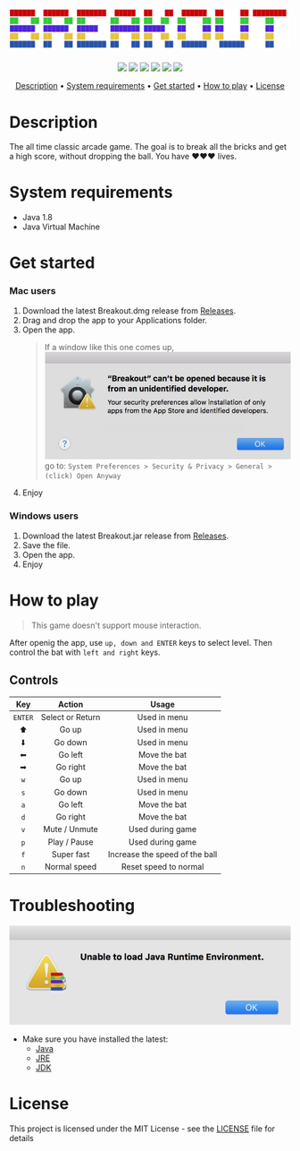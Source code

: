 # ![](src/readme_src/logo.png)
<link rel="shortcut icon" type="image/x-icon" href="https://github.com/georgelivas/breakout/blob/master/src/readme_src/favicon.ico">
<p align="center">
    <a align="center"><img src="https://img.shields.io/packagist/l/doctrine/orm.svg"></a>
    <a align="center" href=""><img src="https://img.shields.io/badge/platform-macOS%20%7C%20Windows-ff69b4.svg"></a>
    <a align="center" href=""><img src="https://img.shields.io/badge/release%20date-March%2010-orange.svg"></a>
    <a align="center" href=""><img src="https://img.shields.io/badge/version-3.2-red.svg"></a>
    <a align="center" href=""><img src="https://img.shields.io/badge/size-1.1MB-yellow.svg"></a>
    <a align="center" href="http://georgelivas.site"><img src="https://img.shields.io/badge/Visit%20my-Blog-brightgreen.svg"></a>
</p>
<p align="center">
    <a href="#description">Description</a> •
    <a href="#system-requirements">System requirements</a> •
    <a href="#get-started">Get started</a> •
    <a href="#how-to-play">How to play</a> •
    <a href="#license">License</a>
</p>

# Description
The all time classic arcade game. The goal is to break all the bricks and get a high score, without dropping the ball. You have ❤❤❤ lives.

# System requirements

* Java 1.8 
* Java Virtual Machine

# Get started

### Mac users
1. Download the latest Breakout.dmg release from [Releases](https://github.com/georgelivas/breakout/releases/tag/V3.2(2.0)).
2. Drag and drop the app to your Applications folder.
3. Open the app.
    > If a window like this one comes up,
    > ![](src/readme_src/UD.jpeg)
    > go to:
    ``
    System Preferences > Security & Privacy > General > (click) Open Anyway
    ``
4. Enjoy

### Windows users
1. Download the latest Breakout.jar release from [Releases](https://github.com/georgelivas/breakout/releases/tag/V3.2(2.0)).
2. Save the file.
3. Open the app.
4. Enjoy

# How to play
> This game doesn't support mouse interaction.

After openig the app, use ``up, down and ENTER`` keys to select level. Then control the bat with ``left and right`` keys.

> 

## Controls

|    Key    |       Action     |       Usage     |
| :-------: | :--------------: | :-------------: |
| ``ENTER`` | Select or Return |   Used in menu  |
| ⬆        | Go up            |   Used in menu  |
| ⬇ 	    | Go down          |   Used in menu  |
| ⬅        | Go left          |   Move the bat  |
| ➡         | Go right         |   Move the bat  |
| ``w``     | Go up            |   Used in menu  |
| ``s`` 	| Go down          |   Used in menu  |
| ``a``     | Go left          |   Move the bat  |
| ``d``     | Go right         |   Move the bat  |
| ``v``     | Mute / Unmute    | Used during game |
| ``p``     | Play / Pause     | Used during game |
| ``f``     | Super fast       | Increase the speed of the ball |
| ``n``     | Normal speed     | Reset speed to normal |

# Troubleshooting
![](src/readme_src/NoJDK.jpeg)

* Make sure you have installed the latest:
	* [Java](https://java.com/en/download/)
	* [JRE](http://www.oracle.com/technetwork/java/javase/downloads/jre8-downloads-2133155.html)
	* [JDK](http://www.oracle.com/technetwork/java/javase/downloads/index.html)

# License
This project is licensed under the MIT License - see the [LICENSE](https://github.com/georgelivas/breakout/blob/master/LICENSE) file for details
